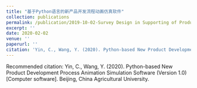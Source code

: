 ```yaml
---
title: "基于Python语言的新产品开发流程动画仿真软件"
collection: publications
permalink: /publication/2019-10-02-Survey Design in Supporting of Product Design and Development-number-1
excerpt: ''
date: 2020-02-02
venue: ''
paperurl: ''
citation: 'Yin, C., Wang, Y. (2020). Python-based New Product Development Process Animation Simulation Software (Version 1.0) [Computer software]. Beijing,  China Agricultural University.'
---
```



Recommended citation: Yin, C., Wang, Y. (2020). Python-based New Product Development Process Animation Simulation Software (Version 1.0) [Computer software]. Beijing,  China Agricultural University.